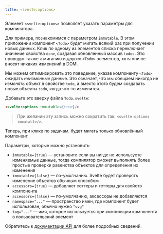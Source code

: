 ```yaml
---
title: <svelte:options>
---
```


Элемент `<svelte:options>` позволяет указать параметры для компилятора.

Для примера, познакомимся с параметром `immutable`. В этом приложении компонент `<Todo>` будет мигать всякий раз при получении новых данных. Клик по одному из элементов списка переключает значение свойства `done`, создавая обновленный массив `todos`. Это приводит также к миганию и *других* `<Todo>` элементов, хотя они не вносят никаких изменений в DOM.

Мы можем оптимизировать это поведение, указав компоненту `<Todo>` ожидать *неизменные* данные. Это означает, что мы обещаем никогда не *изменять* объект в свойстве `todo`, а вместо этого будем создавать новые объекты `todo`, когда что-то изменится.

Добавьте это вверху файла `Todo.svelte`:

```html
<svelte:options immutable={true}/>
```

> При желании эту запись можно сократить так: `<svelte:options immutable/>`.

Теперь, при клике по задачам, будет мигать только обновлённый компонент.

Параметры, которые можно установить:

* `immutable={true}` — установите если вы нигде не используете изменяемые данные, тогда компилятор сможет выполнять более простые проверки равенства объектов для определения их изменения
* `immutable={false}` — по-умолчанию. Svelte будет проверять изменение объектов обычным способом
* `accessors={true}` — добавляет сеттеры и геттеры для свойств компонента
* `accessors={false}` — по-умолчанию, аксессоры не добавляются
* `namespace="..."` — пространство имен, где компонент будет использован, обычно нужно `"svg"`
* `tag="..."` — имя, которое используется при компиляции компонента в пользовательский элемент

Обратитесь к [документации API](/docs) для более подробных сведений.
